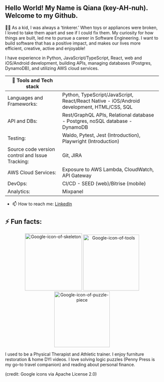
## Hello World! My Name is Qiana (key-AH-nuh). Welcome to my Github.

👋🏿 As a kid, I was always a ‘tinkerer.’ When toys or appliances were broken, I loved to take them apart and see if I could fix them. My curiosity for how things are built, led me to pursue a career in Software Engineering.  I want to build software that has a positive impact, and makes our lives more efficient, creative, active and enjoyable!

I have experience in Python, JavaScript/TypeScript, React, web and iOS/Android development, building APIs, managing databases (Postgres, DynamoDB), and utilizing AWS cloud services.
  
| 🧰 Tools and Tech stack | |
|-----|---------------|
| Languages and Frameworks:    | Python, TypeScript/JavaScript, React/React Native - iOS/Android development, HTML/CSS, SQL |
| API and DBs:|  Rest/GraphQL APIs, Relational database - Postgres, noSQL database - DynamoDB             |
| Testing: |   Waldo, Pytest, Jest (Introduction), Playwright (Introduction) |
| Source code version control and Issue Tracking: | Git, JIRA |
| AWS Cloud Services: | Exposure to AWS Lambda, CloudWatch, API Gateway |
| DevOps: | CI/CD - SEED (web)/Bitrise (mobile) | 
| Analytics: | Mixpanel |

- 📫 How to reach me: [LinkedIn](https://www.linkedin.com/in/qianapartee/)

## ⚡ Fun facts: 
<p align="center">
<img width="187" alt="Google-icon-of-skeleton" src="https://github.com/user-attachments/assets/860d10a3-0416-451d-aebf-be193fa2ec65">  <img width="183" alt="Google-icon-of-tools" src="https://github.com/user-attachments/assets/bcf64b15-01e4-42ab-a3a5-b63566d94faa"> <img width="182" alt="Google-icon-of-puzzle-piece" src="https://github.com/user-attachments/assets/e18bb1ef-85f2-426f-a5ad-ed5bbea97ca6"> <br/
</p>
<p>I used to be a Physical Therapist and Athletic trainer. I enjoy furniture restoration & home DYI videos. I love solving logic puzzles (Penny Press is my go-to travel companion) and reading about personal finance.</p>

<p>(credit: Google icons via Apache License 2.0)</p>





